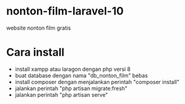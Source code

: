 # nonton-film-laravel-10
website nonton film gratis 
# Cara install
- install xampp atau laragon dengan php versi 8
- buat database dengan nama "db_nonton_film" bebas
- install composer dengan menjalankan perintah "composer install"
- jalankan perintah "php artisan migrate:fresh"
- jalankan perintah "php artisan serve"